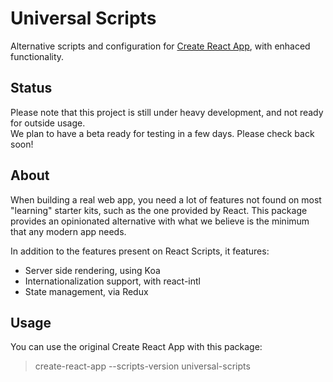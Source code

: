 # Universal Scripts
Alternative scripts and configuration for [Create React App](https://github.com/facebookincubator/create-react-app), with enhaced functionality.

## Status
Please note that this project is still under heavy development, and not ready for outside usage.<br>
We plan to have a beta ready for testing in a few days. Please check back soon!

## About
When building a real web app, you need a lot of features not found on most "learning" starter kits, such as the one provided by React. This package provides an opinionated alternative with what we believe is the minimum that any modern app needs.

In addition to the features present on React Scripts, it features:
 - Server side rendering, using Koa
 - Internationalization support, with react-intl
 - State management, via Redux

## Usage
You can use the original Create React App with this package:
> create-react-app --scripts-version universal-scripts <app-name>
